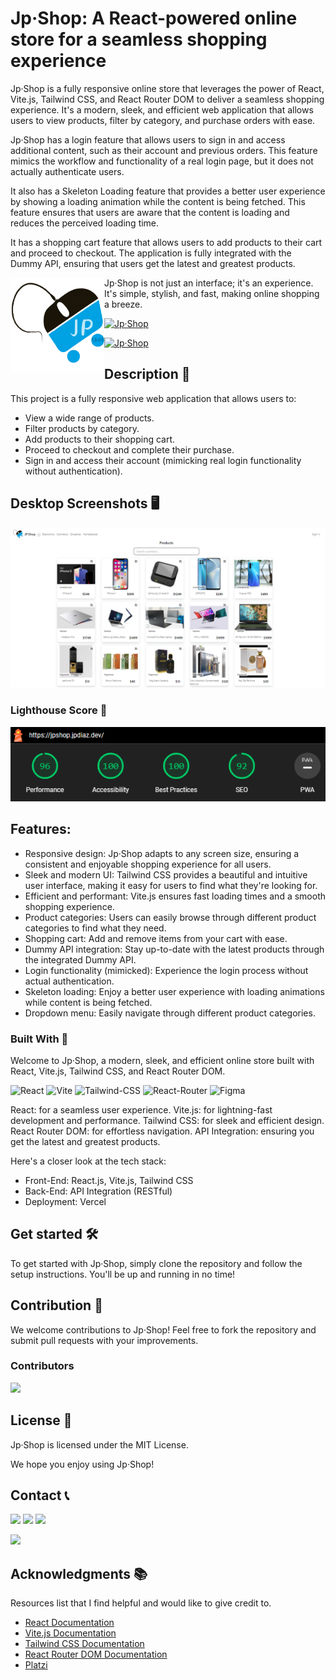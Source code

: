 # Jp·Shop: A React-powered online store for a seamless shopping experience

<!-- ![Jp·Shop](./public/assets/icons/favicon-32x32.png) -->

Jp·Shop is a fully responsive online store that leverages the power of React, Vite.js, Tailwind CSS, and React Router DOM to deliver a seamless shopping experience. It's a modern, sleek, and efficient web application that allows users to view products, filter by category, and purchase orders with ease.

Jp·Shop has a login feature that allows users to sign in and access additional content, such as their account and previous orders. This feature mimics the workflow and functionality of a real login page, but it does not actually authenticate users.

It also has a Skeleton Loading feature that provides a better user experience by showing a loading animation while the content is being fetched. This feature ensures that users are aware that the content is loading and reduces the perceived loading time.

It has a shopping cart feature that allows users to add products to their cart and proceed to checkout. The application is fully integrated with the Dummy API, ensuring that users get the latest and greatest products.

<img align='left' src="./public/assets/images/jplogo.svg" width="150">

Jp·Shop is not just an interface; it's an experience. ️It's simple, stylish, and fast, making online shopping a breeze.

[![Jp·Shop](https://img.shields.io/badge/View%20Demo-000?style=for-the-badge&logo=Google-Chrome&logoColor=white)](https://jpshop.jpdiaz.dev/)

[![Jp·Shop](https://img.shields.io/badge/View%20Code-000?style=for-the-badge&logo=GitHub&logoColor=white)](https://github.com/JuanPabloDiaz/jpShop)

## Description 📝

This project is a fully responsive web application that allows users to:

- View a wide range of products.
- Filter products by category.
- Add products to their shopping cart.
- Proceed to checkout and complete their purchase.
- Sign in and access their account (mimicking real login functionality without authentication).

## Desktop Screenshots 🖥️

<a align='center' href="https://jpshop.jpdiaz.dev/">
<img src="./public/assets/images/desktop.PNG">
</a>

### Lighthouse Score 🚀

![Lighthouse Score](./public/assets/images/lighthouse.png)

## Features:

- Responsive design: Jp·Shop adapts to any screen size, ensuring a consistent and enjoyable shopping experience for all users.
- Sleek and modern UI: Tailwind CSS provides a beautiful and intuitive user interface, making it easy for users to find what they're looking for.
- Efficient and performant: Vite.js ensures fast loading times and a smooth shopping experience.
- Product categories: Users can easily browse through different product categories to find what they need.
- Shopping cart: Add and remove items from your cart with ease.
- Dummy API integration: Stay up-to-date with the latest products through the integrated Dummy API.
- Login functionality (mimicked): Experience the login process without actual authentication.
- Skeleton loading: Enjoy a better user experience with loading animations while content is being fetched.
- Dropdown menu: Easily navigate through different product categories.

### Built With 🔑

Welcome to Jp·Shop, a modern, sleek, and efficient online store built with React, Vite.js, Tailwind CSS, and React Router DOM.

![React](https://img.shields.io/badge/React-61DAFB.svg?style=for-the-badge&logo=React&logoColor=black)
![Vite](https://img.shields.io/badge/Vite-646CFF.svg?style=for-the-badge&logo=Vite&logoColor=white)
![Tailwind-CSS](https://img.shields.io/badge/Tailwind%20CSS-06B6D4.svg?style=for-the-badge&logo=Tailwind-CSS&logoColor=white)
![React-Router](https://img.shields.io/badge/React%20Router-CA4245.svg?style=for-the-badge&logo=React-Router&logoColor=white)
![Figma](https://img.shields.io/badge/Figma-F24E1E.svg?style=for-the-badge&logo=Figma&logoColor=white)

React: for a seamless user experience. Vite.js: for lightning-fast development and performance. Tailwind CSS: for sleek and efficient design. React Router DOM: for effortless navigation. API Integration: ensuring you get the latest and greatest products.

Here's a closer look at the tech stack:

- Front-End: React.js, Vite.js, Tailwind CSS
- Back-End: API Integration (RESTful)
- Deployment: Vercel

## Get started 🛠️

To get started with Jp·Shop, simply clone the repository and follow the setup instructions. You'll be up and running in no time!

## Contribution 🤝

We welcome contributions to Jp·Shop! Feel free to fork the repository and submit pull requests with your improvements.

### Contributors

<a href="https://github.com/JuanPabloDiaz/jpshop/graphs/contributors"><img src="https://contrib.rocks/image?repo=JuanPabloDiaz/jpshop" /></a><!-- Made with [contrib.rocks](https://contrib.rocks). -->

## License 📜

Jp·Shop is licensed under the MIT License.

We hope you enjoy using Jp·Shop!

## Contact 📞

[![](https://img.shields.io/badge/@1diazdev-fff?style=for-the-badge&logo=linkedin&logoColor=0A66C2)](https://www.linkedin.com/in/1diazdev/)
[![](https://img.shields.io/badge/@1diazdev-fff?style=for-the-badge&logo=Twitter&logoColor=1DA1F2)](https://www.twitter.com/1diazdev)
[![](https://img.shields.io/badge/Gmail-fff?style=for-the-badge&logo=gmail&logoColor=EA4335)](mailto:juan.diaz93@hotmail.com)

[![](https://img.shields.io/badge/Platzi_Profile-121f3d?style=for-the-badge&logo=Platzi&logoColor=98CA3F)](https://platzi.com/p/DiazJuan/)

<!-- ACKNOWLEDGMENTS -->

## Acknowledgments 📚

Resources list that I find helpful and would like to give credit to.

- [React Documentation](https://reactjs.org/docs/getting-started.html)
- [Vite.js Documentation](https://vitejs.dev/guide/)
- [Tailwind CSS Documentation](https://tailwindcss.com/docs)
- [React Router DOM Documentation](https://reactrouter.com/web/guides/quick-start)
- [Platzi](https://platzi.com/)
